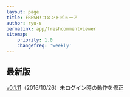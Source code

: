 ```yaml
---
layout: page
title: FRESH!コメントビューア
author: ryu-s
permalink: app/freshcommentviewer
sitemap:
    priority: 1.0
    changefreq: 'weekly'	
---
```



## 最新版
[v0.1.11](https://github.com/ryu-s/AbemaFreshCommentViewer/releases/download/v0.1.11/AbemaFreshCommentViewer_v0.1.11.zip)（2016/10/26）未ログイン時の動作を修正  


